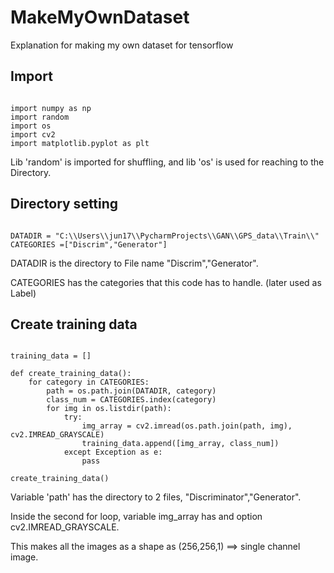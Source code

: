 # MakeMyOwnDataset
Explanation for making my own dataset for tensorflow


Import
---------------
<pre><code>
import numpy as np
import random 
import os
import cv2
import matplotlib.pyplot as plt
</code></pre>

Lib 'random' is imported for shuffling, and lib 'os' is used for reaching to the Directory.


Directory setting
----------------
<pre><code>
DATADIR = "C:\\Users\\jun17\\PycharmProjects\\GAN\\GPS_data\\Train\\"
CATEGORIES =["Discrim","Generator"]
</code></pre>

DATADIR is the directory to File name "Discrim","Generator".

CATEGORIES has the categories that this code has to handle. (later used as Label)

Create training data
-----------------
<pre><code>
training_data = []

def create_training_data():
    for category in CATEGORIES:
        path = os.path.join(DATADIR, category)
        class_num = CATEGORIES.index(category)
        for img in os.listdir(path):
            try:
                img_array = cv2.imread(os.path.join(path, img), cv2.IMREAD_GRAYSCALE)
                training_data.append([img_array, class_num])
            except Exception as e:
                pass

create_training_data()
</code></pre>

Variable 'path' has the directory to 2 files, "Discriminator","Generator". 

Inside the second for loop, variable img_array has and option cv2.IMREAD_GRAYSCALE. 

This makes all the images as a shape as (256,256,1) ==> single channel image. 
